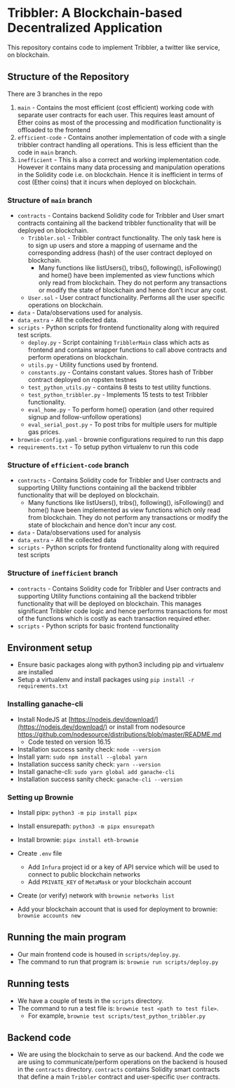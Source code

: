 # Tribbler: A Blockchain-based Decentralized Application

This repository contains code to implement Tribbler, a twitter like service, on blockchain.

## Structure of the Repository
There are 3 branches in the repo
1. `main` - Contains the most efficient (cost efficient) working code with separate user contracts for each user. This requires least amount of Ether coins as most of the processing and modification functionality is offloaded to the frontend
2. `efficient-code` - Contains another implementation of code with a single tribbler contract handling all operations. This is less efficient than the code in `main` branch. 
3. `inefficient` - This is also a correct and working implementation code. However it contains many data processing and manipulation operations in the Solidity code i.e. on blockchain. Hence it is inefficient in terms of cost (Ether coins) that it incurs when deployed on blockchain.


### Structure of `main` branch
- `contracts` - Contains backend Solidity code for Tribbler and User smart contracts containing all the backend tribbler functionality that will be deployed on blockchain.
    - `Tribbler.sol` - Tribbler contract functionality. The only task here is to sign up users and store a mapping of username and the corresponding address (hash) of the user contract deployed on blockchain.
        - Many functions like listUsers(), tribs(), following(), isFollowing() and home() have been implemented as view functions which only read from blockchain. They do not perform any transactions or modify the state of blockchain and hence don't incur any cost.
    - `User.sol` - User contract functionality. Performs all the user specific operations on blockchain.
- `data` - Data/observations used for analysis.
- `data_extra` - All the collected data.
- `scripts` - Python scripts for frontend functionality along with required test scripts.
    - `deploy.py` - Script containing `TribblerMain` class which acts as frontend and contains wrapper functions to call above contracts and perform operations on blockchain.
    - `utils.py` - Utility functions used by frontend.
    - `constants.py` - Contains constant values. Stores hash of Tribber contract deployed on ropsten testnes
    - `test_python_utils.py` - contains 8 tests to test utility functions.
    - `test_python_tribbler.py` - Implements 15 tests to test Tribbler functionality.
    - `eval_home.py` - To perform home() operation (and other required signup and follow-unfollow operations)
    - `eval_serial_post.py` - To post tribs for multiple users for multiple gas prices.
- `brownie-config.yaml` - brownie configurations required to run this dapp
- `requirements.txt` - To setup python virtualenv to run this code

### Structure of `efficient-code` branch
- `contracts` - Contains Solidity code for Tribbler and User contracts and supporting Utility functions containing all the backend tribbler functionality that will be deployed on blockchain. 
    - Many functions like listUsers(), tribs(), following(), isFollowing() and home() have been implemented as view functions which only read from blockchain. They do not perform any transactions or modify the state of blockchain and hence don't incur any cost.
- `data` - Data/observations used for analysis
- `data_extra` - All the collected data
- `scripts` - Python scripts for frontend functionality along with required test scripts

### Structure of `inefficient` branch
- `contracts` - Contains Solidity code for Tribbler and User contracts and supporting Utility functions containing all the backend tribbler functionality that will be deployed on blockchain. This manages significant Tribbler code logic and hence performs transactions for most of the functions which is costly as each transaction required ether.
- `scripts` - Python scripts for basic frontend functionality


## Environment setup

- Ensure basic packages along with python3 including pip and virtualenv are installed
- Setup a virtualenv and install packages using `pip install -r requirements.txt`

### Installing ganache-cli
- Install NodeJS at [https://nodejs.dev/download/](https://nodejs.dev/download/) or install from nodesource https://github.com/nodesource/distributions/blob/master/README.md
    - Code tested on version 16.15
- Installation success sanity check: `node --version`
- Install yarn: `sudo npm install --global yarn`
- Installation success sanity check: `yarn --version`
- Install ganache-cli: `sudo yarn global add ganache-cli`
- Installation success sanity check: `ganache-cli --version`

### Setting up Brownie
- Install pipx: `python3 -m pip install pipx`
- Install ensurepath: `python3 -m pipx ensurepath`
- Install brownie: `pipx install eth-brownie`
- Create `.env` file 
    - Add `Infura` project id or a key of API service which will be used to connect to public blockchain networks
    - Add `PRIVATE_KEY` of `MetaMask` or your blockchain account

- Create (or verify) network with `brownie networks list`
- Add your blockchain account that is used for deployment to brownie: `brownie accounts new`



## Running the main program
- Our main frontend code is housed in `scripts/deploy.py`. 
- The command to run that program is: `brownie run scripts/deploy.py`

## Running tests
- We have a couple of tests in the `scripts` directory. 
- The command to run a test file is: `brownie test <path to test file>`.
    - For example, `brownie test scripts/test_python_tribbler.py`

## Backend code
- We are using the blockchain to serve as our backend. And the code we are using to communicate/perform operations on the backend is housed in the `contracts` directory. `contracts` contains Solidity smart contracts that define a main `Tribbler` contract and user-specific `User` contracts.
